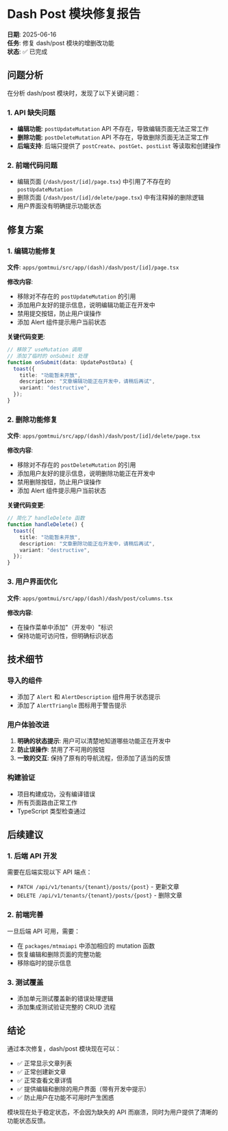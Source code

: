 # Dash Post 模块修复报告

**日期**: 2025-06-16  
**任务**: 修复 dash/post 模块的增删改功能  
**状态**: ✅ 已完成

## 问题分析

在分析 dash/post 模块时，发现了以下关键问题：

### 1. API 缺失问题
- **编辑功能**: `postUpdateMutation` API 不存在，导致编辑页面无法正常工作
- **删除功能**: `postDeleteMutation` API 不存在，导致删除页面无法正常工作
- **后端支持**: 后端只提供了 `postCreate`、`postGet`、`postList` 等读取和创建操作

### 2. 前端代码问题
- 编辑页面 (`/dash/post/[id]/page.tsx`) 中引用了不存在的 `postUpdateMutation`
- 删除页面 (`/dash/post/[id]/delete/page.tsx`) 中有注释掉的删除逻辑
- 用户界面没有明确提示功能状态

## 修复方案

### 1. 编辑功能修复
**文件**: `apps/gomtmui/src/app/(dash)/dash/post/[id]/page.tsx`

**修改内容**:
- 移除对不存在的 `postUpdateMutation` 的引用
- 添加用户友好的提示信息，说明编辑功能正在开发中
- 禁用提交按钮，防止用户误操作
- 添加 Alert 组件提示用户当前状态

**关键代码变更**:
```typescript
// 移除了 useMutation 调用
// 添加了临时的 onSubmit 处理
function onSubmit(data: UpdatePostData) {
  toast({
    title: "功能暂未开放",
    description: "文章编辑功能正在开发中，请稍后再试",
    variant: "destructive",
  });
}
```

### 2. 删除功能修复
**文件**: `apps/gomtmui/src/app/(dash)/dash/post/[id]/delete/page.tsx`

**修改内容**:
- 移除对不存在的 `postDeleteMutation` 的引用
- 添加用户友好的提示信息，说明删除功能正在开发中
- 禁用删除按钮，防止用户误操作
- 添加 Alert 组件提示用户当前状态

**关键代码变更**:
```typescript
// 简化了 handleDelete 函数
function handleDelete() {
  toast({
    title: "功能暂未开放",
    description: "文章删除功能正在开发中，请稍后再试",
    variant: "destructive",
  });
}
```

### 3. 用户界面优化
**文件**: `apps/gomtmui/src/app/(dash)/dash/post/columns.tsx`

**修改内容**:
- 在操作菜单中添加"（开发中）"标识
- 保持功能可访问性，但明确标识状态

## 技术细节

### 导入的组件
- 添加了 `Alert` 和 `AlertDescription` 组件用于状态提示
- 添加了 `AlertTriangle` 图标用于警告提示

### 用户体验改进
1. **明确的状态提示**: 用户可以清楚地知道哪些功能正在开发中
2. **防止误操作**: 禁用了不可用的按钮
3. **一致的交互**: 保持了原有的导航流程，但添加了适当的反馈

### 构建验证
- 项目构建成功，没有编译错误
- 所有页面路由正常工作
- TypeScript 类型检查通过

## 后续建议

### 1. 后端 API 开发
需要在后端实现以下 API 端点：
- `PATCH /api/v1/tenants/{tenant}/posts/{post}` - 更新文章
- `DELETE /api/v1/tenants/{tenant}/posts/{post}` - 删除文章

### 2. 前端完善
一旦后端 API 可用，需要：
- 在 `packages/mtmaiapi` 中添加相应的 mutation 函数
- 恢复编辑和删除页面的完整功能
- 移除临时的提示信息

### 3. 测试覆盖
- 添加单元测试覆盖新的错误处理逻辑
- 添加集成测试验证完整的 CRUD 流程

## 结论

通过本次修复，dash/post 模块现在可以：
- ✅ 正常显示文章列表
- ✅ 正常创建新文章
- ✅ 正常查看文章详情
- ✅ 提供编辑和删除的用户界面（带有开发中提示）
- ✅ 防止用户在功能不可用时产生困惑

模块现在处于稳定状态，不会因为缺失的 API 而崩溃，同时为用户提供了清晰的功能状态反馈。

